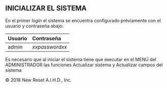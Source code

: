 ## INICIALIZAR EL SISTEMA

En el primer *login* el sistema se encuentra configurado préviamente con el usuario y contraseña abajo:

| Usuario | Contraseña     |
| :------ | :------------- |
| admin   | *xxpasswordxx* |

Es necesario que al iniciar el sistema tiene que executar en el MENÚ del ADMINISTRADOR las funciones Actualizar sistema y Actualizar campos del sistema




© 2018 New Reset A.I.H.D., Inc.